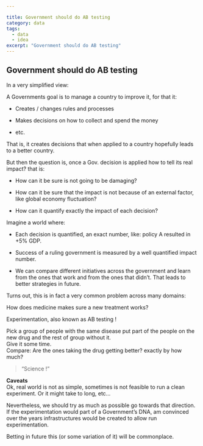 ```yaml
---

title: Government should do AB testing
category: data
tags:
  - data
  - idea
excerpt: "Government should do AB testing"
---
```


## Government should do AB testing

In a very simplified view:

A Governments goal is to manage a country to improve it, for that it:

*   Creates / changes rules and processes  

*   Makes decisions on how to collect and spend the money  

*   etc.   

That is, it creates decisions that when applied to a country hopefully leads to a better country.

But then the question is, once a Gov. decision is applied how to tell its real impact? that is:

*   How can it be sure is not going to be damaging?  

*   How can it be sure that the impact is not because of an external factor, like global economy fluctuation?  

*   How can it quantify exactly the impact of each decision?   

Imagine a world where:

*   Each decision is quantified, an exact number, like: policy A resulted in +5% GDP.  

*   Success of a ruling government is measured by a well quantified impact number.  

*   We can compare different initiatives across the government and learn from the ones that work and from the ones that didn’t. That leads to better strategies in future.

Turns out, this is in fact a very common problem across many domains:

How does medicine makes sure a new treatment works?  

Experimentation, also known as AB testing !  

Pick a group of people with the same disease put part of the people on the new drug and the rest of group without it.  
Give it some time.  
Compare: Are the ones taking the drug getting better? exactly by how much?

> “Science !”

**Caveats**  
Ok, real world is not as simple, sometimes is not feasible to run a clean experiment. Or it might take to long, etc…

Nevertheless, we should try as much as possible go towards that direction.  
If the experimentation would part of a Government’s DNA, am convinced over the years infrastructures would be created to allow run experimentation.

Betting in future this (or some variation of it) will be commonplace.
